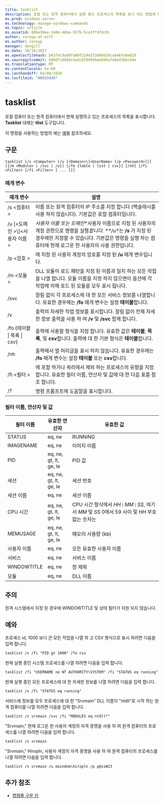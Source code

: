 ```yaml
---
title: tasklist
description: 로컬 또는 원격 컴퓨터에서 실행 중인 프로세스의 목록을 표시 하는 방법에 대해 알아봅니다.
ms.prod: windows-server
ms.technology: manage-windows-commands
ms.topic: article
ms.assetid: 8dbe30ee-1484-46be-917b-5ca3ff4fdc9c
author: coreyp-at-msft
ms.author: coreyp
manager: dongill
ms.date: 10/16/2017
ms.openlocfilehash: b43f4c9a89fa60f2244253d48d3dca646fe8e02d
ms.sourcegitcommit: b00d7c8968c4adc8f699dbee694afe6ed36bc9de
ms.translationtype: MT
ms.contentlocale: ko-KR
ms.lasthandoff: 04/08/2020
ms.locfileid: "80833436"
---
```

# <a name="tasklist"></a>tasklist

로컬 컴퓨터 또는 원격 컴퓨터에서 현재 실행하고 있는 프로세스의 목록을 표시합니다. **Tasklist** 대체는 **tlist** 도구입니다.

이 명령을 사용하는 방법의 예는 [예](#BKMK_examples)를 참조하세요.

## <a name="syntax"></a>구문

```
tasklist [/s <Computer> [/u [<Domain>\]<UserName> [/p <Password>]]] [{/m <Module> | /svc | /v}] [/fo {table | list | csv}] [/nh] [/fi <Filter> [/fi <Filter> [ ... ]]]
```

### <a name="parameters"></a>매개 변수

|          매개 변수           |                                                                                                                                            설명                                                                                                                                             |
|------------------------------|----------------------------------------------------------------------------------------------------------------------------------------------------------------------------------------------------------------------------------------------------------------------------------------------------|
|        /s \<컴퓨터 >        |                                                                                         이름 또는 원격 컴퓨터의 IP 주소를 지정 합니다 (백슬래시를 사용 하지 않습니다). 기본값은 로컬 컴퓨터입니다.                                                                                         |
| /u [\<도메인 >\\\]\<사용자 이름 > | *사용자 이름 또는* *도메인*\*사용자 이름으로 지정 된 사용자의 계정 권한으로 명령을 실행<em>합니다. \*\*/u</em>\*는 **/s** 가 지정 된 경우에만 지정할 수 있습니다. 기본값은 명령을 실행 하는 컴퓨터에 현재 로그온 한 사용자의 사용 권한입니다. |
|        /p \<암호 >        |                                                                                                       에 지정 된 사용자 계정의 암호를 지정 된 **/u** 매개 변수입니다.                                                                                                        |
|         /m \<모듈 >         |                                                               DLL 모듈이 로드 패턴을 지정 된 이름과 일치 하는 모든 작업을 나열 합니다. 모듈 이름을 지정 하지 않으면이 옵션에 각 작업에 의해 로드 된 모듈을 모두 표시 됩니다.                                                                |
|             /svc             |                                                                                    잘림 없이 각 프로세스에 대 한 모든 서비스 정보를 나열합니다. 유효한 경우에는 **/fo** 매개 변수는 설정 **테이블**합니다.                                                                                    |
|              /v              |                                                                                 출력의 자세한 작업 정보를 표시합니다. 잘림 없이 전체 자세한 정보 출력을 사용 하 여 **/v** 및 **/svc** 함께 합니다.                                                                                 |
|  /fo {테이블 \| 목록 \| csv}  |                                                                             출력에 사용할 형식을 지정 합니다. 유효한 값은 **테이블**, **목록**, 및 **csv**합니다. 출력에 대 한 기본 형식은 **테이블**합니다.                                                                             |
|             /nh              |                                                                                             출력에서 열 머리글을 표시 하지 않습니다. 유효한 경우에는 **/fo** 매개 변수는 설정 **테이블** 또는 **csv**합니다.                                                                                              |
|        /fi \<필터 >         |                                                                          에 포함 하거나 쿼리에서 제외 하는 프로세스의 유형을 지정 합니다. 유효한 필터 이름, 연산자 및 값에 대 한 다음 표를 참조 합니다.                                                                          |
|              /?              |                                                                                                                                명령 프롬프트에 도움말을 표시합니다.                                                                                                                                |

### <a name="filter-names-operators-and-values"></a>필터 이름, 연산자 및 값

| 필터 이름 |    유효한 연산자     |                                                                 유효한 값                                                                 |
|-------------|------------------------|----------------------------------------------------------------------------------------------------------------------------------------------|
|   STATUS    |         eq, ne         |                                                                   RUNNING                                                                    |
|  IMAGENAME  |         eq, ne         |                                                                  이미지 이름                                                                  |
|     PID     | eq, ne, gt, lt, ge, le |                                                                  PID 값                                                                   |
|   세션   | eq, ne, gt, lt, ge, le |                                                                세션 번호                                                                |
| 세션 이름 |         eq, ne         |                                                                 세션 이름                                                                 |
|   CPU 시간   | eq, ne, gt, lt, ge, le | CPU 시간 형식에서 <em>HH</em> **:** <em>MM</em> **:** <em>SS</em>, 여기서 *MM* 및 *SS* 0에서 59 사이 및 *HH* 부호 없는 숫자는 |
|  MEMUSAGE   | eq, ne, gt, lt, ge, le |                                                              메모리 사용량 (kb)                                                              |
|  사용자 이름   |         eq, ne         |                                                             모든 유효한 사용자 이름                                                              |
|  서비스   |         eq, ne         |                                                                 서비스 이름                                                                 |
| WINDOWTITLE |         eq, ne         |                                                                 창 제목                                                                 |
|   모듈   |         eq, ne         |                                                                   DLL 이름                                                                   |

## <a name="remarks"></a>주의

원격 시스템에서 지정 된 경우에 WINDOWTITLE 및 상태 필터가 지원 되지 않습니다.

## <a name="examples"></a><a name="BKMK_examples"></a>예와

프로세스 id, 1000 보다 큰 모든 작업을 나열 하 고 CSV 형식으로 표시 하려면 다음을 입력 합니다.
```
tasklist /v /fi "PID gt 1000" /fo csv
```
현재 실행 중인 시스템 프로세스를 나열 하려면 다음을 입력 합니다.
```
tasklist /fi "USERNAME ne NT AUTHORITY\SYSTEM" /fi "STATUS eq running"
```
현재 실행 중인 모든 프로세스에 대 한 자세한 정보를 나열 하려면 다음을 입력 합니다.
```
tasklist /v /fi "STATUS eq running"
```
서비스에 정보를 모두 프로세스에 대 한 "Srvmain" DLL 이름이 "ntdll"로 시작 하는 원격 컴퓨터를 나열 하려면 다음을 입력 합니다.
```
tasklist /s srvmain /svc /fi "MODULES eq ntdll*"
```
"Srvmain," 현재 로그온 한 사용자 계정의 자격 증명을 사용 하 여 원격 컴퓨터의 프로세스를 나열 하려면 다음을 입력 합니다.
```
tasklist /s srvmain 
```
"Srvmain," Hiropln, 사용자 계정의 자격 증명을 사용 하 여 원격 컴퓨터의 프로세스를 나열 하려면 다음을 입력 합니다.
```
tasklist /s srvmain /u maindom\hiropln /p p@ssW23
```

## <a name="additional-references"></a>추가 참조

- [명령줄 구문 키](command-line-syntax-key.md)